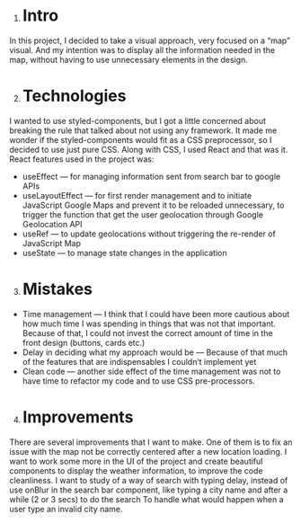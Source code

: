 1. # Intro

 In this project, I decided to take a visual approach, very focused on a “map” visual. And my intention was to display all the information needed in the map, without having to use  unnecessary elements in the design. 

2. # Technologies

I wanted to use styled-components, but I got a little concerned about breaking the rule that talked about not using any framework. It made me wonder if the styled-components would fit as a CSS preprocessor, so I decided to use just pure CSS. Along with CSS, I used React and that was it. 
React features used in the project was: 

* useEffect — for managing information sent from search bar to google APIs
* useLayoutEffect — for first render management  and to initiate JavaScript Google Maps and prevent it to be reloaded unnecessary, to trigger the function that get the user geolocation through Google Geolocation API
* useRef — to update geolocations without triggering the re-render of JavaScript Map
* useState — to manage state changes in the application

3. # Mistakes

* Time management — I think that I could have been more cautious about how much time I was spending in things that was not that important. Because of that, I could not invest the correct amount of time in the front design (buttons, cards etc.)
* Delay in deciding what my approach would be — Because of that much of the features that are indispensables I couldn’t implement yet
* Clean code — another side effect of the time management was not to have time to refactor my code and to use CSS pre-processors.


4. # Improvements

There are several improvements that I want to make. One of them is to fix an issue with the map not be correctly centered after a new location loading. I want to work some more in the UI of the project and create beautiful components to display the weather information, to improve the code cleanliness.
I want to study of a way of search with typing delay, instead of use onBlur in the search bar component, like typing a city name and after a while (2 or 3 secs) to do the search
To handle what would happen when a user type an invalid city name.